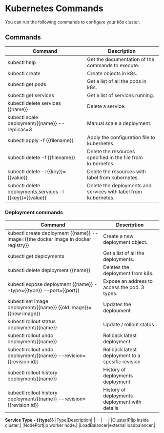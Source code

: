 # Kubernetes Commands

You can run the following commands to configure your k8s cluster.

## Commands

|Command|Description|
|---|---|
|kubectl help|Get the documentation of the commands to execute.|
|kubectl create|Create objects in k8s.|
|kubectl get pods|Get a list of all the pods in k8s.|
|kubectl get services|Get a list of services running.|
|kubectl delete services {{name}}|Delete a service.|
|kubectl scale deployment/{{name}} --replicas=3 |Manual scale a deployment.|
|kubectl apply -f {{filename}}|Apply the configuration file to kubernetes.|
|kubectl delete -f {{filename}}|Delete the resources specified in the file from kubernetes.|
|kubectl delete -l {{key}}={{value}}|Delete the resources with label from kubernetes.|
|kubectl delete deployments,services -l {{key}}={{value}}|Delete the deployments and services with label from kubernetes.|

### Deployment commands

|Command|Description|
|---|---|
|kubectl create deployment {{name}} --image={{the docker image in docker registry}}|Create a new deployment object. |
|kubectl get deployments|Get a list of all the deployments.|
|kubectl delete deployment {{name}}|Deletes the deployment from k8s.|
|kubectl expose deployment {{name}} --type={{type}} --port={{port}} |Expose an address to access the pod. 3 types. |
|kubectl set image deployment/{{name}} {{old image}}={{new image}}|Updates the deploument|
|kubectl rollout status deployment/{{name}}|Update / rollout status|
|kubectl rollout undo deployment/{{name}}|Rollback latest deployment|
|kubectl rollout undo deployment/{{name}} --revision={{revision id}}|Rollback latest deployment to a spesific revision|
|kubectl rollout history deployment/{{name}}|History of deployments deployment|
|kubectl rollout history deployment/{{name}} --revision={{revision id}}|History of deployments deployment with details|

**Service Type - {{type}}**
|Type|Description|
|---|---|
|ClusterIP|ip inside cluster.|
|NodePort|ip worker node.|
|LoadBalancer|external loadbalancer.|
